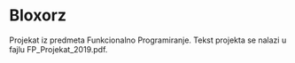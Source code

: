 # Bloxorz

Projekat iz predmeta Funkcionalno Programiranje. Tekst projekta se nalazi u fajlu FP_Projekat_2019.pdf.
